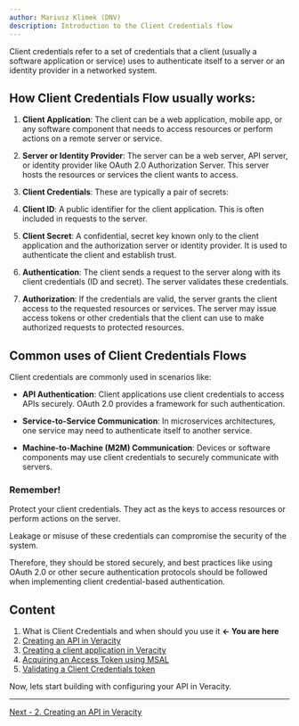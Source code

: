 ```yaml
---
author: Mariusz Klimek (DNV)
description: Introduction to the Client Credentials flow
---
```


Client credentials refer to a set of credentials that a client (usually a software application or service) uses to authenticate itself to a server or an identity provider in a networked system.

## How Client Credentials Flow usually works:

1. **Client Application**: The client can be a web application, mobile app, or any software component that needs to access resources or perform actions on a remote server or service.

2. **Server or Identity Provider**: The server can be a web server, API server, or identity provider like OAuth 2.0 Authorization Server. This server hosts the resources or services the client wants to access.

3. **Client Credentials**: These are typically a pair of secrets:

4. **Client ID**: A public identifier for the client application. This is often included in requests to the server.

5. **Client Secret**: A confidential, secret key known only to the client application and the authorization server or identity provider. It is used to authenticate the client and establish trust.

6. **Authentication**: The client sends a request to the server along with its client credentials (ID and secret). The server validates these credentials.

7. **Authorization**: If the credentials are valid, the server grants the client access to the requested resources or services. The server may issue access tokens or other credentials that the client can use to make authorized requests to protected resources.

## Common uses of Client Credentials Flows

Client credentials are commonly used in scenarios like:

- **API Authentication**: Client applications use client credentials to access APIs securely. OAuth 2.0 provides a framework for such authentication.

- **Service-to-Service Communication**: In microservices architectures, one service may need to authenticate itself to another service.

- **Machine-to-Machine (M2M) Communication**: Devices or software components may use client credentials to securely communicate with servers.

### Remember!
Protect your client credentials. They act as the keys to access resources or perform actions on the server. 

Leakage or misuse of these credentials can compromise the security of the system. 

Therefore, they should be stored securely, and best practices like using OAuth 2.0 or other secure authentication protocols should be followed when implementing client credential-based authentication.

## Content

1. What is Client Credentials and when should you use it **<- You are here**
2. [Creating an API in Veracity](2-api-creation-in-veracity.md)
3. [Creating a client application in Veracity](3-client-creation-in-veracity.md)
4. [Acquiring an Access Token using MSAL](4-msal-access-token.md)
5. [Validating a Client Credentials token](5-validating-cc-token.md)

Now, lets start building with configuring your API in Veracity.

---

[Next - 2. Creating an API in Veracity](2-api-creation-in-veracity.md)